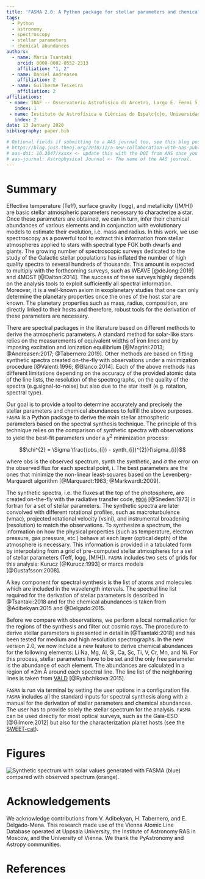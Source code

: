 ```yaml
---
title: 'FASMA 2.0: A Python package for stellar parameters and chemical abundances'
tags:
  - Python
  - astronomy
  - spectroscopy
  - stellar parameters
  - chemical abundances
authors:
  - name: Maria Tsantaki
    orcid: 0000-0002-0552-2313
    affiliation: "1, 2"
  - name: Daniel Andreasen
    affiliation: 2
  - name: Guilherme Teixeira
    affiliation: 2
affiliations:
 - name: INAF -- Osservatorio Astrofisico di Arcetri, Largo E. Fermi 5, 50125 Firenze, Italy
   index: 1
 - name: Instituto de Astrofísica e Ciências do Espa\c{c}o, Universidade do Porto, CAUP, Rua das Estrelas, Porto, 4150-762, Portugal
   index: 2
date: 13 January 2020
bibliography: paper.bib

# Optional fields if submitting to a AAS journal too, see this blog post:
# https://blog.joss.theoj.org/2018/12/a-new-collaboration-with-aas-publishing
# aas-doi: 10.3847/xxxxx <- update this with the DOI from AAS once you know it.
# aas-journal: Astrophysical Journal <- The name of the AAS journal.
---
```


# Summary

Effective temperature (Teff), surface gravity (logg), and metallicity ([M/H]) are basic stellar atmospheric parameters necessary to characterize a star. Once these parameters are obtained, we can in turn, infer their chemical abundances of various elements and in conjunction with evolutionary models to estimate their evolution, i.e. mass and radius. In this work, we use spectroscopy as a powerful tool to extract this information from stellar atmospheres applied to stars with spectral type FGK both dwarfs and giants. The growing number of spectroscopic surveys dedicated to the study of the Galactic stellar populations has inflated the number of high quality spectra to several hundreds of thousands. This amount is expected to multiply with the forthcoming surveys, such as WEAVE [@deJong:2019] and 4MOST [@Dalton:2014]. The success of these surveys highly depends on the analysis tools to exploit sufficiently all spectral information. Moreover, it is a well-known axiom in exoplanetary studies that one can only determine the planetary properties once the ones of the host star are known. The planetary properties such as mass, radius, composition, are directly linked to their hosts and therefore, robust tools for the derivation of these parameters are necessary.

There are spectral packages in the literature based on different methods to derive the atmospheric parameters. A standard method for solar-like stars relies on the measurements of equivalent widths of iron lines and by imposing excitation and ionization equilibrium [@Magrini:2013; @Andreasen:2017; @Tabernero:2019]. Other methods are based on fitting synthetic spectra created on-the-fly with observations under a minimization procedure [@Valenti:1996; @Blanco:2014]. Each of the above methods has different limitations depending on the accuracy of the provided atomic data of the line lists, the resolution of the spectrographs, on the quality of the spectra (e.g.signal-to-noise) but also due to the star itself (e.g. rotation, spectral type).

Our goal is to provide a tool to determine accurately and precisely the stellar parameters and chemical abundances to fulfill the above purposes. ``FASMA`` is a Python package to derive the main stellar atmospheric parameters based on the spectral synthesis technique. The principle of this technique relies on the comparison of synthetic spectra with observations to yield the best-fit parameters under a $\chi^{2}$ minimization process:

 $$\chi^{2} = \Sigma \frac{(obs_{i}) - synth_{i})^{2}}{\sigma_{i}}$$

where obs is the observed spectrum, synth the synthetic, and $\sigma$ the error on the observed flux for each spectral point, i. The best parameters are the ones that minimize the non-linear least-squares based on the Levenberg-Marquardt algorithm [@Marquardt:1963; @Markwardt:2009].

The synthetic spectra, i.e. the fluxes at the top of the photosphere, are created on-the-fly with the radiative transfer code, [``MOOG``](https://www.as.utexas.edu/~chris/moog.html) [@Sneden:1973] in fortran for a set of stellar parameters. The synthetic spectra are later convolved with different rotational profiles, such as macroturbulence (vmac), projected rotational velocity (vsini), and instrumental broadening (resolution) to match the observations. To synthesize a spectrum, the information on how the physical properties (such as temperature, electron pressure, gas pressure, etc.) behave at each layer (optical depth) of the atmosphere is necessary. This information is provided in a tabulated form by interpolating from a grid of pre-computed stellar atmospheres for a set of stellar parameters (Teff, logg, [M/H]). ``FASMA`` includes two sets of grids for this analysis: Kurucz [@Kurucz:1993] or marcs models [@Gustafsson:2008].

A key component for spectral synthesis is the list of atoms and molecules which are included in the wavelength intervals. The spectral line list required for the derivation of stellar parameters is described in @Tsantaki:2018 and for the chemical abundances is taken from @Adibekyan:2015 and @Delgado:2015.

Before we compare with observations, we perform a local normalization for the regions of the synthesis and filter out cosmic rays. The procedure to derive stellar parameters is presented in detail in [@Tsantaki:2018] and has been tested for medium and high resolution spectrographs. In the new version 2.0, we now include a new feature to derive chemical abundances for the following elements: Li Na, Mg, Al, Si, Ca, Sc, Ti, V, Cr, Mn, and Ni. For this process, stellar parameters have to be set and the only free parameter is the abundance of each element. The abundances are calculated in a region of &pm;2m &angst; around each spectral line. The line list of the neighboring lines is taken from [VALD](http://vald.astro.uu.se/~vald/php/vald.php) [@Ryabchikova:2015].

``FASMA`` is run via terminal by setting the user options in a configuration file. ``FASMA`` includes all the standard inputs for spectral synthesis along with a manual for the derivation of stellar parameters and chemical abundances. The user has to provide solely the stellar spectrum for the analysis. ``FASMA`` can be used directly for most optical surveys, such as the Gaia-ESO [@Gilmore:2012] but also for the characterization planet hosts (see the [SWEET-cat](https://www.astro.up.pt/resources/sweet-cat/)).

# Figures

![Synthetic spectrum with solar values generated with ``FASMA`` (blue) compared with observed spectrum (orange).
](img/Sun_fasma.png)

# Acknowledgements

We acknowledge contributions from V. Adibekyan, H. Tabernero, and E. Delgado-Mena. This research made use of the Vienna Atomic Line Database operated at Uppsala University, the Institute of Astronomy RAS in Moscow, and the University of Vienna. We thank the PyAstronomy and Astropy communities.

# References
